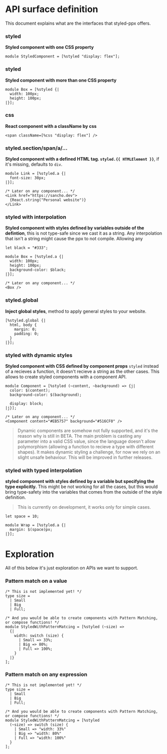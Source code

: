 # API surface definition
This document explains what are the interfaces that styled-ppx offers.

### styled
**Styled component with one CSS property**
```reason
module StyledComponent = [%styled "display: flex"];
```

### styled
**Styled component with more than one CSS property**
```reason
module Box = [%styled {|
  width: 100px;
  height: 100px;
|}];
```

### css
**React component with a className by css**
```reason
<span className=[%css "display: flex"] />
```

### styled.section/span/a/...
**Styled component with a defined HTML tag. `styled.{{ HTMLElement }}`**, if it's missing, defaults to `div`.

```reason
module Link = [%styled.a {|
  font-size: 30px;
|}];

/* Later on any component... */
<Link href="https://sancho.dev">
  {React.string("Personal website")}
</Link>
```

### styled with interpolation
**Styled component with styles defined by variables outside of the defintion**, this is not type-safe since we cast it as a string. Any interpolation that isn't a string might cause the ppx to not compile. Allowing any 

```reason
let black = "#333";

module Box = [%styled.a {|
  width: 100px;
  height: 100px;
  background-color: $black;
|}];

/* Later on any component... */
<Box />
```

### styled.global
**Inject global styles**, method to apply general styles to your website.
```reason
[%styled.global {|
  html, body {
    margin: 0;
    padding: 0;
  }
|}];
```

### styled with dynamic styles
**Styled component with CSS defined by component props**
`styled` instead of a   recieves a function, it doesn't recieve a string as the other cases. This allows to create styled components with a component API.

```reason
module Component = [%styled (~content, ~background) => {j|
  color: $(content);
  background-color: $(background);

  display: block;
|j}];

/* Later on any component... */
<Component content="#EB5757" background="#516CF0" />
```

> Dynamic components are somehow not fully supported, and it's the reason why is still in BETA. The main problem is casting any parameter into a valid CSS value, since the language doesn't allow polymorphism (allowing a function to recieve a type with different shapes). It makes dynamic styling a challenge, for now we rely on an slight unsafe behaviour. This will be improved in further releases.

### styled with typed interpolation
**styled component with styles defined by a variable but specifying the type explicitly.**
This might be not working for all the cases, but this would bring type-safety into the variables that comes from the outside of the style definition.

> This is currently on development, it works only for simple cases.
```reason
let space = 10;

module Wrap = [%styled.a {|
  margin: $(space)px;
|}];
```

# Exploration

All of this below it's just exploration on APIs we want to support.

### Pattern match on a value
```reason
/* This is not implemented yet! */
type size =
  | Small
  | Big
  | Full;

/* And you would be able to create components with Pattern Matching, or compose functions! */
module StyledWithPatternMatcing = [%styled (~size) =>
  {|
    width: switch (size) {
      | Small => 33%;
      | Big => 80%;
      | Full => 100%;
    }
  |}
];
```

### Pattern match on any expression
```reason
/* This is not implemented yet! */
type size =
  | Small
  | Big
  | Full;

/* And you would be able to create components with Pattern Matching, or compose functions! */
module StyledWithPatternMatcing = [%styled
  (~size) => switch (size) {
    | Small => "width: 33%"
    | Big => "width: 80%"
    | Full => "width: 100%"
  }
];
```
